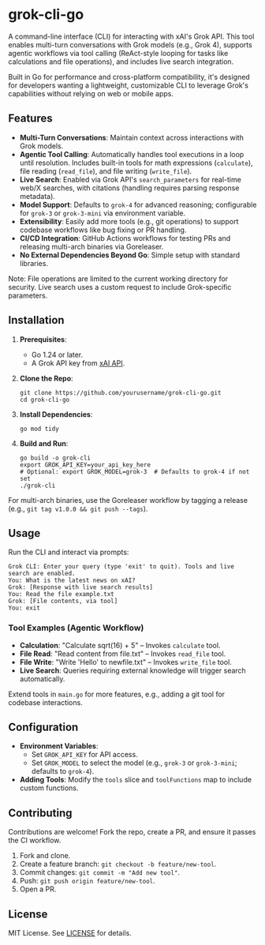 # grok-cli-go

A command-line interface (CLI) for interacting with xAI's Grok API. This tool enables multi-turn conversations with Grok models (e.g., Grok 4), supports agentic workflows via tool calling (ReAct-style looping for tasks like calculations and file operations), and includes live search integration.

Built in Go for performance and cross-platform compatibility, it's designed for developers wanting a lightweight, customizable CLI to leverage Grok's capabilities without relying on web or mobile apps.

## Features

- **Multi-Turn Conversations**: Maintain context across interactions with Grok models.
- **Agentic Tool Calling**: Automatically handles tool executions in a loop until resolution. Includes built-in tools for math expressions (`calculate`), file reading (`read_file`), and file writing (`write_file`).
- **Live Search**: Enabled via Grok API's `search_parameters` for real-time web/X searches, with citations (handling requires parsing response metadata).
- **Model Support**: Defaults to `grok-4` for advanced reasoning; configurable for `grok-3` or `grok-3-mini` via environment variable.
- **Extensibility**: Easily add more tools (e.g., git operations) to support codebase workflows like bug fixing or PR handling.
- **CI/CD Integration**: GitHub Actions workflows for testing PRs and releasing multi-arch binaries via Goreleaser.
- **No External Dependencies Beyond Go**: Simple setup with standard libraries.

Note: File operations are limited to the current working directory for security. Live search uses a custom request to include Grok-specific parameters.

## Installation

1. **Prerequisites**:
   - Go 1.24 or later.
   - A Grok API key from [xAI API](https://x.ai/api).

2. **Clone the Repo**:
   ```
   git clone https://github.com/yourusername/grok-cli-go.git
   cd grok-cli-go
   ```

3. **Install Dependencies**:
   ```
   go mod tidy
   ```

4. **Build and Run**:
   ```
   go build -o grok-cli
   export GROK_API_KEY=your_api_key_here
   # Optional: export GROK_MODEL=grok-3  # Defaults to grok-4 if not set
   ./grok-cli
   ```

For multi-arch binaries, use the Goreleaser workflow by tagging a release (e.g., `git tag v1.0.0 && git push --tags`).

## Usage

Run the CLI and interact via prompts:

```
Grok CLI: Enter your query (type 'exit' to quit). Tools and live search are enabled.
You: What is the latest news on xAI?
Grok: [Response with live search results]
You: Read the file example.txt
Grok: [File contents, via tool]
You: exit
```

### Tool Examples (Agentic Workflow)

- **Calculation**: "Calculate sqrt(16) + 5" – Invokes `calculate` tool.
- **File Read**: "Read content from file.txt" – Invokes `read_file` tool.
- **File Write**: "Write 'Hello' to newfile.txt" – Invokes `write_file` tool.
- **Live Search**: Queries requiring external knowledge will trigger search automatically.

Extend tools in `main.go` for more features, e.g., adding a git tool for codebase interactions.

## Configuration

- **Environment Variables**:
  - Set `GROK_API_KEY` for API access.
  - Set `GROK_MODEL` to select the model (e.g., `grok-3` or `grok-3-mini`; defaults to `grok-4`).
- **Adding Tools**: Modify the `tools` slice and `toolFunctions` map to include custom functions.

## Contributing

Contributions are welcome! Fork the repo, create a PR, and ensure it passes the CI workflow.

1. Fork and clone.
2. Create a feature branch: `git checkout -b feature/new-tool`.
3. Commit changes: `git commit -m "Add new tool"`.
4. Push: `git push origin feature/new-tool`.
5. Open a PR.

## License

MIT License. See [LICENSE](LICENSE) for details.
